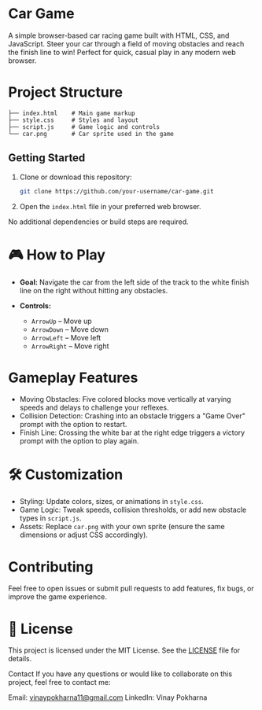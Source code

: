 # Car Game

A simple browser-based car racing game built with HTML, CSS, and JavaScript. Steer your car through a field of moving obstacles and reach the finish line to win! Perfect for quick, casual play in any modern web browser.

# Project Structure

```
├── index.html    # Main game markup
├── style.css     # Styles and layout
├── script.js     # Game logic and controls
└── car.png       # Car sprite used in the game
```

## Getting Started

1. Clone or download this repository:

   ```bash
   git clone https://github.com/your-username/car-game.git
   ```
2. Open the `index.html` file in your preferred web browser.

No additional dependencies or build steps are required.

# 🎮 How to Play

* **Goal:** Navigate the car from the left side of the track to the white finish line on the right without hitting any obstacles.
* **Controls:**

  * `ArrowUp` – Move up
  * `ArrowDown` – Move down
  * `ArrowLeft` – Move left
  * `ArrowRight` – Move right

# Gameplay Features

* Moving Obstacles: Five colored blocks move vertically at varying speeds and delays to challenge your reflexes.
* Collision Detection: Crashing into an obstacle triggers a "Game Over" prompt with the option to restart.
* Finish Line: Crossing the white bar at the right edge triggers a victory prompt with the option to play again.

# 🛠️ Customization

* Styling: Update colors, sizes, or animations in `style.css`.
* Game Logic: Tweak speeds, collision thresholds, or add new obstacle types in `script.js`.
* Assets: Replace `car.png` with your own sprite (ensure the same dimensions or adjust CSS accordingly).

# Contributing

Feel free to open issues or submit pull requests to add features, fix bugs, or improve the game experience.

# 📄 License

This project is licensed under the MIT License. See the [LICENSE](LICENSE) file for details.

Contact
If you have any questions or would like to collaborate on this project, feel free to contact me:

Email: vinaypokharna11@gmail.com
LinkedIn: Vinay Pokharna   
